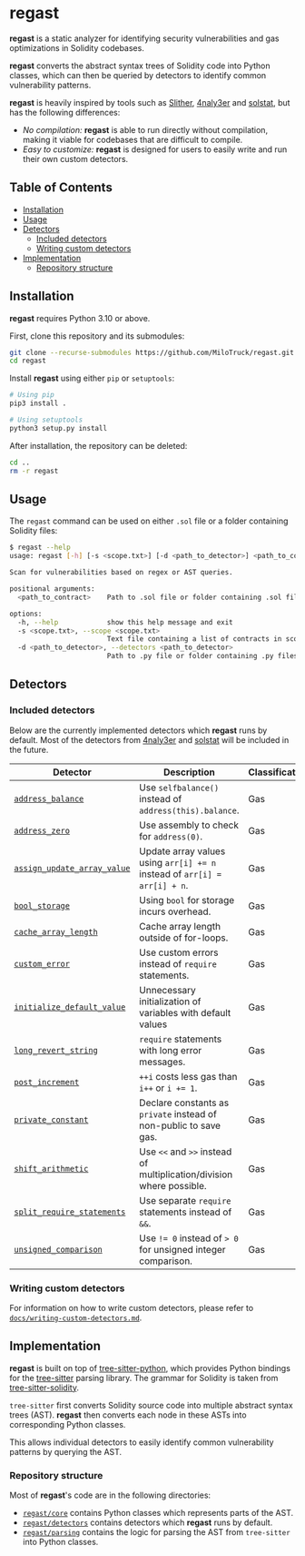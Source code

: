# **regast**
**regast** is a static analyzer for identifying security vulnerabilities and gas optimizations in Solidity codebases.

**regast** converts the abstract syntax trees of Solidity code into Python classes, which can then be queried by detectors to identify common vulnerability patterns.

**regast** is heavily inspired by tools such as [Slither](https://github.com/crytic/slither), [4naly3er](https://github.com/Picodes/4naly3er) and [solstat](https://github.com/0xKitsune/solstat), but has the following differences:
* *No compilation:* **regast** is able to run directly without compilation, making it viable for codebases that are difficult to compile.
* *Easy to customize:* **regast** is designed for users to easily write and run their own custom detectors.

## Table of Contents
- [Installation](#installation)
- [Usage](#usage)
- [Detectors](#detectors)
  - [Included detectors](#included-detectors)
  - [Writing custom detectors](#writing-custom-detectors)
- [Implementation](#implementation)
  - [Repository structure](#repository-structure)


## Installation
**regast** requires Python 3.10 or above.

First, clone this repository and its submodules:
```sh
git clone --recurse-submodules https://github.com/MiloTruck/regast.git
cd regast
```

Install **regast** using either `pip` or `setuptools`:
```sh
# Using pip
pip3 install .

# Using setuptools
python3 setup.py install
```

After installation, the repository can be deleted:
```sh
cd ..
rm -r regast
```

## Usage
The `regast` command can be used on either `.sol` file or a folder containing Solidity files:
```sh
$ regast --help
usage: regast [-h] [-s <scope.txt>] [-d <path_to_detector>] <path_to_contract>

Scan for vulnerabilities based on regex or AST queries.

positional arguments:
  <path_to_contract>    Path to .sol file or folder containing .sol files to scan

options:
  -h, --help            show this help message and exit
  -s <scope.txt>, --scope <scope.txt>
                        Text file containing a list of contracts in scope
  -d <path_to_detector>, --detectors <path_to_detector>
                        Path to .py file or folder containing .py files which implement detectors
```

## Detectors

### Included detectors
Below are the currently implemented detectors which **regast** runs by default. Most of the detectors from [4naly3er](https://github.com/Picodes/4naly3er) and [solstat](https://github.com/0xKitsune/solstat) will be included in the future.

| Detector                                                                         | Description                                                               | Classification |
| -------------------------------------------------------------------------------- | ------------------------------------------------------------------------- | -------------- |
| [`address_balance`](regast/detectors/gas/address_balance.py)                     | Use `selfbalance()` instead of `address(this).balance`.                   | Gas            |
| [`address_zero`](regast/detectors/gas/address_zero.py)                           | Use assembly to check for `address(0)`.                                   | Gas            |
| [`assign_update_array_value`](regast/detectors/gas/assign_update_array_value.py) | Update array values using `arr[i] += n` instead of `arr[i] = arr[i] + n`. | Gas            |
| [`bool_storage`](regast/detectors/gas/bool_storage.py)                           | Using `bool` for storage incurs overhead.                                 | Gas            |
| [`cache_array_length`](regast/detectors/gas/cache_array_length.py)               | Cache array length outside of for-loops.                                  | Gas            |
| [`custom_error`](regast/detectors/gas/custom_error.py)                           | Use custom errors instead of `require` statements.                        | Gas            |
| [`initialize_default_value`](regast/detectors/gas/initialize_default_value.py)   | Unnecessary initialization of variables with default values               | Gas            |
| [`long_revert_string`](regast/detectors/gas/long_revert_string.py)               | `require` statements with long error messages.                            | Gas            |
| [`post_increment`](regast/detectors/gas/post_increment.py)                       | `++i` costs less gas than `i++` or `i += 1`.                              | Gas            |
| [`private_constant`](regast/detectors/gas/private_constant.py)                   | Declare constants as `private` instead of non-public to save gas.         | Gas            |
| [`shift_arithmetic`](regast/detectors/gas/shift_arithmetic.py)                   | Use `<<` and `>>` instead of multiplication/division where possible.      | Gas            |
| [`split_require_statements`](regast/detectors/gas/split_require_statements.py)   | Use separate `require` statements instead of `&&`.                        | Gas            |
| [`unsigned_comparison`](regast/detectors/gas/unsigned_comparison.py)             | Use `!= 0` instead of `> 0` for unsigned integer comparison.              | Gas            |

### Writing custom detectors

For information on how to write custom detectors, please refer to [`docs/writing-custom-detectors.md`](docs/writing-custom-detectors.md).

## Implementation
**regast** is built on top of [tree-sitter-python](https://github.com/tree-sitter/tree-sitter-python), which provides Python bindings for the [tree-sitter](https://tree-sitter.github.io/tree-sitter/) parsing library. The grammar for Solidity is taken from [tree-sitter-solidity](https://github.com/JoranHonig/tree-sitter-solidity).

`tree-sitter` first converts Solidity source code into multiple abstract syntax trees (AST). **regast** then converts each node in these ASTs into corresponding Python classes.

This allows individual detectors to easily identify common vulnerability patterns by querying the AST.

### Repository structure
Most of **regast**'s code are in the following directories:
* [`regast/core`](regast/core) contains Python classes which represents parts of the AST.
* [`regast/detectors`](regast/detectors) contains detectors which **regast** runs by default.
* [`regast/parsing`](regast/parsing) contains the logic for parsing the AST from `tree-sitter` into Python classes. 